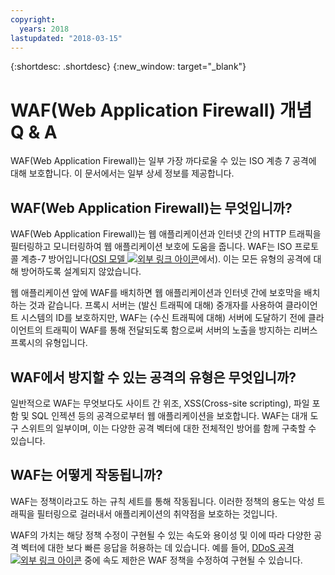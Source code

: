 ```yaml
---
copyright:
  years: 2018
lastupdated: "2018-03-15"
---
```


{:shortdesc: .shortdesc}
{:new_window: target="_blank"}

# WAF(Web Application Firewall) 개념 Q & A

WAF(Web Application Firewall)는 일부 가장 까다로울 수 있는 ISO 계층 7 공격에 대해 보호합니다. 이 문서에서는 일부 상세 정보를 제공합니다. 

## WAF(Web Application Firewall)는 무엇입니까? 
WAF(Web Application Firewall)는 웹 애플리케이션과 인터넷 간의 HTTP 트래픽을 필터링하고 모니터링하여 웹 애플리케이션 보호에 도움을 줍니다. WAF는 ISO 프로토콜 계층-7 방어입니다([OSI 모델 ![외부 링크 아이콘](../../icons/launch-glyph.svg "외부 링크 아이콘")](https://en.wikipedia.org/wiki/OSI_model)에서). 이는 모든 유형의 공격에 대해 방어하도록 설계되지 않았습니다.  

웹 애플리케이션 앞에 WAF를 배치하면 웹 애플리케이션과 인터넷 간에 보호막을 배치하는 것과 같습니다. 프록시 서버는 (발신 트래픽에 대해) 중개자를 사용하여 클라이언트 시스템의 ID를 보호하지만, WAF는 (수신 트래픽에 대해) 서버에 도달하기 전에 클라이언트의 트래픽이 WAF를 통해 전달되도록 함으로써 서버의 노출을 방지하는 리버스 프록시의 유형입니다. 

## WAF에서 방지할 수 있는 공격의 유형은 무엇입니까? 
일반적으로 WAF는 무엇보다도 사이트 간 위조, XSS(Cross-site scripting), 파일 포함 및 SQL 인젝션 등의 공격으로부터 웹 애플리케이션을 보호합니다. WAF는 대개 도구 스위트의 일부이며, 이는 다양한 공격 벡터에 대한 전체적인 방어를 함께 구축할 수 있습니다. 

## WAF는 어떻게 작동됩니까? 

WAF는 정책이라고도 하는 규칙 세트를 통해 작동됩니다. 이러한 정책의 용도는 악성 트래픽을 필터링으로 걸러내서 애플리케이션의 취약점을 보호하는 것입니다.  

WAF의 가치는 해당 정책 수정이 구현될 수 있는 속도와 용이성 및 이에 따라 다양한 공격 벡터에 대한 보다 빠른 응답을 허용하는 데 있습니다. 예를 들어, [DDoS 공격 ![외부 링크 아이콘](../../icons/launch-glyph.svg "외부 링크 아이콘")](https://en.wikipedia.org/wiki/Denial-of-service_attack) 중에 속도 제한은 WAF 정책을 수정하여 구현될 수 있습니다. 
